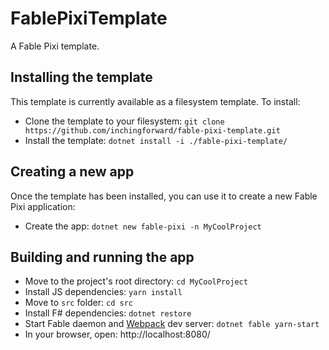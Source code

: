 # FablePixiTemplate

A Fable Pixi template.

## Installing the template

This template is currently available as a filesystem template.  To install:

* Clone the template to your filesystem: `git clone https://github.com/inchingforward/fable-pixi-template.git`
* Install the template: `dotnet install -i ./fable-pixi-template/`

## Creating a new app

Once the template has been installed, you can use it to create a new Fable Pixi application:

* Create the app:  `dotnet new fable-pixi -n MyCoolProject`

## Building and running the app

* Move to the project's root directory: `cd MyCoolProject`
* Install JS dependencies: `yarn install`
* Move to `src` folder: `cd src`
* Install F# dependencies: `dotnet restore`
* Start Fable daemon and [Webpack](https://webpack.js.org/) dev server: `dotnet fable yarn-start`
* In your browser, open: http://localhost:8080/

